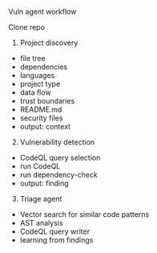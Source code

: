 Vuln agent workflow

Clone repo

1. Project discovery
- file tree
- dependencies
- languages
- project type
- data flow
- trust boundaries
- README.md
- security files
- output: context 

2. Vulnerability detection
- CodeQL query selection
- run CodeQL
- run dependency-check
- output: finding

3. Triage agent
- Vector search for similar code patterns
- AST analysis
- CodeQL query writer
- learning from findings
